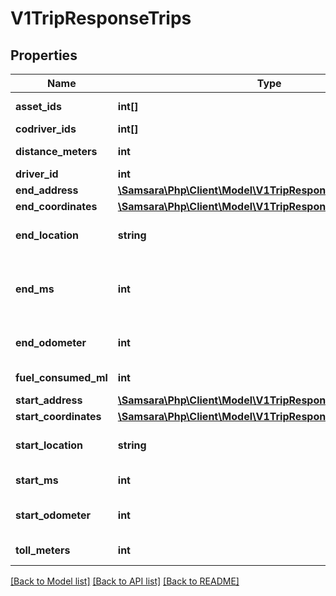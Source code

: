 # V1TripResponseTrips

## Properties
Name | Type | Description | Notes
------------ | ------------- | ------------- | -------------
**asset_ids** | **int[]** | List of associated asset IDs | [optional] 
**codriver_ids** | **int[]** | List of codriver IDs | [optional] 
**distance_meters** | **int** | Length of the trip in meters. | [optional] 
**driver_id** | **int** | ID of the driver. | [optional] 
**end_address** | [**\Samsara\Php\Client\Model\V1TripResponseEndAddress**](V1TripResponseEndAddress.md) |  | [optional] 
**end_coordinates** | [**\Samsara\Php\Client\Model\V1TripResponseEndCoordinates**](V1TripResponseEndCoordinates.md) |  | [optional] 
**end_location** | **string** | Geocoded street address of start (latitude, longitude) coordinates. | [optional] 
**end_ms** | **int** | End of the trip in UNIX milliseconds. Ongoing trips are indicated by an endMs value of 9223372036854775807. | [optional] 
**end_odometer** | **int** | Odometer reading (in meters) at the end of the trip. | [optional] 
**fuel_consumed_ml** | **int** | Amount in milliliters of fuel consumed on this trip. | [optional] 
**start_address** | [**\Samsara\Php\Client\Model\V1TripResponseStartAddress**](V1TripResponseStartAddress.md) |  | [optional] 
**start_coordinates** | [**\Samsara\Php\Client\Model\V1TripResponseStartCoordinates**](V1TripResponseStartCoordinates.md) |  | [optional] 
**start_location** | **string** | Geocoded street address of start (latitude, longitude) coordinates. | [optional] 
**start_ms** | **int** | Beginning of the trip in UNIX milliseconds. | [optional] 
**start_odometer** | **int** | Odometer reading (in meters) at the beginning of the trip. | [optional] 
**toll_meters** | **int** | Length in meters trip spent on toll roads. | [optional] 

[[Back to Model list]](../README.md#documentation-for-models) [[Back to API list]](../README.md#documentation-for-api-endpoints) [[Back to README]](../README.md)


